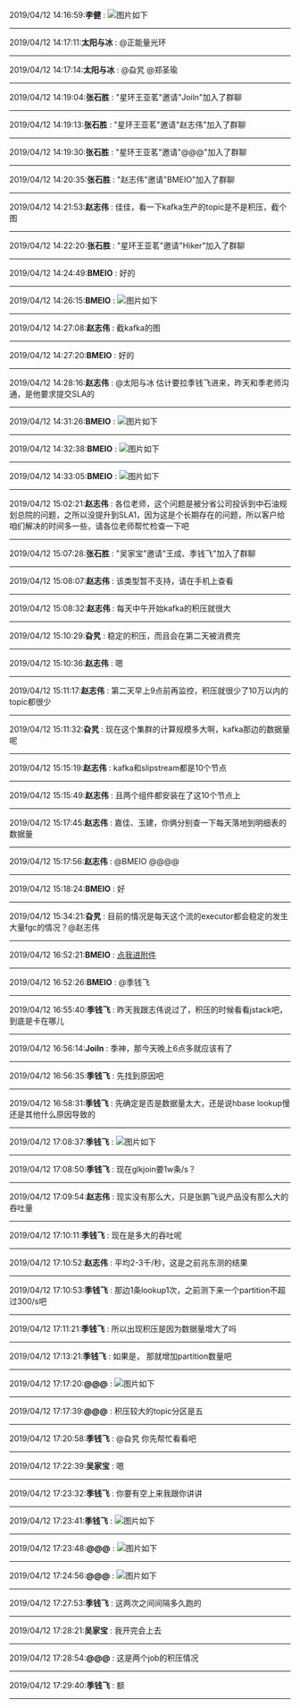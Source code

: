 2019/04/12 14:16:59:**李健** : ![图片如下](ATTACHMENT/1555049809.4110444.png)
*******************************************************************************
2019/04/12 14:17:11:**太阳与冰** : @正能量光环 
*************************************************************************************
2019/04/12 14:17:14:**太阳与冰** : @旮旯 @郑圣瑜 
*************************************************************************************
2019/04/12 14:19:04:**张石胜** : "星环王亚茗"邀请"Joiln"加入了群聊
*************************************************************************************
2019/04/12 14:19:13:**张石胜** : "星环王亚茗"邀请"赵志伟"加入了群聊
*************************************************************************************
2019/04/12 14:19:30:**张石胜** : "星环王亚茗"邀请"@@@"加入了群聊
*************************************************************************************
2019/04/12 14:20:35:**张石胜** : "赵志伟"邀请"BMEIO"加入了群聊
*************************************************************************************
2019/04/12 14:21:53:**赵志伟** : 佳佳，看一下kafka生产的topic是不是积压，截个图
*************************************************************************************
2019/04/12 14:22:20:**张石胜** : "星环王亚茗"邀请"Hiker"加入了群聊
*************************************************************************************
2019/04/12 14:24:49:**BMEIO** : 好的
*************************************************************************************
2019/04/12 14:26:15:**BMEIO** : ![图片如下](ATTACHMENT/1555050361.987516.png)
*******************************************************************************
2019/04/12 14:27:08:**赵志伟** : 截kafka的图
*************************************************************************************
2019/04/12 14:27:20:**BMEIO** : 好的
*************************************************************************************
2019/04/12 14:28:16:**赵志伟** : @太阳与冰 估计要拉季钱飞进来，昨天和季老师沟通，是他要求提交SLA的
*************************************************************************************
2019/04/12 14:31:26:**BMEIO** : ![图片如下](ATTACHMENT/1555050672.1516697.png)
*******************************************************************************
2019/04/12 14:32:38:**BMEIO** : ![图片如下](ATTACHMENT/1555050745.0771616.png)
*******************************************************************************
2019/04/12 14:33:05:**BMEIO** : ![图片如下](ATTACHMENT/1555050771.7958822.png)
*******************************************************************************
2019/04/12 15:02:21:**赵志伟** : 各位老师，这个问题是被分省公司投诉到中石油规划总院的问题，之所以没提升到SLA1，因为这是个长期存在的问题，所以客户给咱们解决的时间多一些，请各位老师帮忙检查一下吧
*************************************************************************************
2019/04/12 15:07:28:**张石胜** : "吴家宝"邀请"王成、季钱飞"加入了群聊
*************************************************************************************
2019/04/12 15:08:07:**赵志伟** : 该类型暂不支持，请在手机上查看
*************************************************************************************
2019/04/12 15:08:32:**赵志伟** : 每天中午开始kafka的积压就很大
*************************************************************************************
2019/04/12 15:10:29:**旮旯** : 稳定的积压，而且会在第二天被消费完
*************************************************************************************
2019/04/12 15:10:36:**赵志伟** : 嗯
*************************************************************************************
2019/04/12 15:11:17:**赵志伟** : 第二天早上9点前再监控，积压就很少了10万以内的topic都很少
*************************************************************************************
2019/04/12 15:11:32:**旮旯** : 现在这个集群的计算规模多大啊，kafka那边的数据量呢
*************************************************************************************
2019/04/12 15:15:19:**赵志伟** : kafka和slipstream都是10个节点
*************************************************************************************
2019/04/12 15:15:49:**赵志伟** : 且两个组件都安装在了这10个节点上
*************************************************************************************
2019/04/12 15:17:45:**赵志伟** : 嘉佳、玉建，你俩分别查一下每天落地到明细表的数据量
*************************************************************************************
2019/04/12 15:17:56:**赵志伟** : @BMEIO @@@@ 
*************************************************************************************
2019/04/12 15:18:24:**BMEIO** : 好
*************************************************************************************
2019/04/12 15:34:21:**旮旯** : 目前的情况是每天这个流的executor都会稳定的发生大量fgc的情况？@赵志伟 
*************************************************************************************
2019/04/12 16:52:21:**BMEIO** : [点我进附件](https://github.com/CorkiZhang/itchat-message/tree/master/sla2-876中石油流kafka积压数据/ATTACHMENT/4月11日明细表数据统计.xls)
*******************************************************************************
2019/04/12 16:52:26:**BMEIO** : @季钱飞 
*************************************************************************************
2019/04/12 16:55:40:**季钱飞** : 昨天我跟志伟说过了，积压的时候看看jstack吧，到底是卡在哪儿
*************************************************************************************
2019/04/12 16:56:14:**Joiln** : 季神，那今天晚上6点多就应该有了
*************************************************************************************
2019/04/12 16:56:35:**季钱飞** : 先找到原因吧
*************************************************************************************
2019/04/12 16:58:31:**季钱飞** : 先确定是否是数据量太大，还是说hbase lookup慢 还是其他什么原因导致的
*************************************************************************************
2019/04/12 17:08:37:**季钱飞** : ![图片如下](https://github.com/CorkiZhang/itchat-message/blob/master/sla2-876中石油流kafka积压数据/ATTACHMENT/1555060117.7971272.png)
*******************************************************************************
2019/04/12 17:08:50:**季钱飞** : 现在glkjoin要1w条/s？
*************************************************************************************
2019/04/12 17:09:54:**赵志伟** : 现实没有那么大，只是张鹏飞说产品没有那么大的吞吐量
*************************************************************************************
2019/04/12 17:10:11:**季钱飞** : 现在是多大的吞吐呢
*************************************************************************************
2019/04/12 17:10:52:**赵志伟** : 平均2-3千/秒，这是之前兆东测的结果
*************************************************************************************
2019/04/12 17:10:53:**季钱飞** : 那边1条lookup1次，之前测下来一个partition不超过300/s吧
*************************************************************************************
2019/04/12 17:11:21:**季钱飞** : 所以出现积压是因为数据量增大了吗
*************************************************************************************
2019/04/12 17:13:21:**季钱飞** : 如果是， 那就增加partition数量吧
*************************************************************************************
2019/04/12 17:17:20:**@@@** : ![图片如下](https://github.com/CorkiZhang/itchat-message/blob/master/sla2-876中石油流kafka积压数据/ATTACHMENT/1555060626.5376546.png)
*******************************************************************************
2019/04/12 17:17:39:**@@@** : 积压较大的topic分区是五
*************************************************************************************
2019/04/12 17:20:58:**季钱飞** : @旮旯 你先帮忙看看吧
*************************************************************************************
2019/04/12 17:22:39:**吴家宝** : 嗯
*************************************************************************************
2019/04/12 17:23:32:**季钱飞** : 你要有空上来我跟你讲讲
*************************************************************************************
2019/04/12 17:23:41:**季钱飞** : ![图片如下](https://github.com/CorkiZhang/itchat-message/blob/master/sla2-876中石油流kafka积压数据/ATTACHMENT/1555061007.393469.gif)
*******************************************************************************
2019/04/12 17:23:48:**@@@** : ![图片如下](https://github.com/CorkiZhang/itchat-message/blob/master/sla2-876中石油流kafka积压数据/ATTACHMENT/1555061014.8154554.png)
*******************************************************************************
2019/04/12 17:24:56:**@@@** : ![图片如下](https://github.com/CorkiZhang/itchat-message/blob/master/sla2-876中石油流kafka积压数据/ATTACHMENT/1555061082.882397.png)
*******************************************************************************
2019/04/12 17:27:53:**季钱飞** : 这两次之间间隔多久跑的
*************************************************************************************
2019/04/12 17:28:21:**吴家宝** : 我开完会上去
*************************************************************************************
2019/04/12 17:28:54:**@@@** : 这是两个job的积压情况
*************************************************************************************
2019/04/12 17:29:40:**季钱飞** : 额
*************************************************************************************
